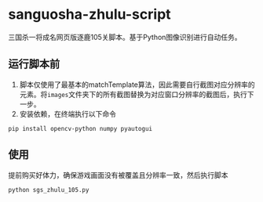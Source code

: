 # sanguosha-zhulu-script
三国杀一将成名网页版逐鹿105关脚本。基于Python图像识别进行自动任务。

## 运行脚本前
1. 脚本仅使用了最基本的matchTemplate算法，因此需要自行截图对应分辨率的元素。将`images`文件夹下的所有截图替换为对应窗口分辨率的截图后，执行下一步。
2. 安装依赖，在终端执行以下命令
```
pip install opencv-python numpy pyautogui
```

## 使用
提前购买好体力，确保游戏画面没有被覆盖且分辨率一致，然后执行脚本
```
python sgs_zhulu_105.py
```
